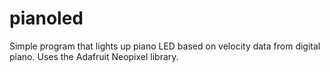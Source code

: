 # pianoled
Simple program that lights up piano LED based on velocity data from digital piano. Uses the Adafruit Neopixel library.
